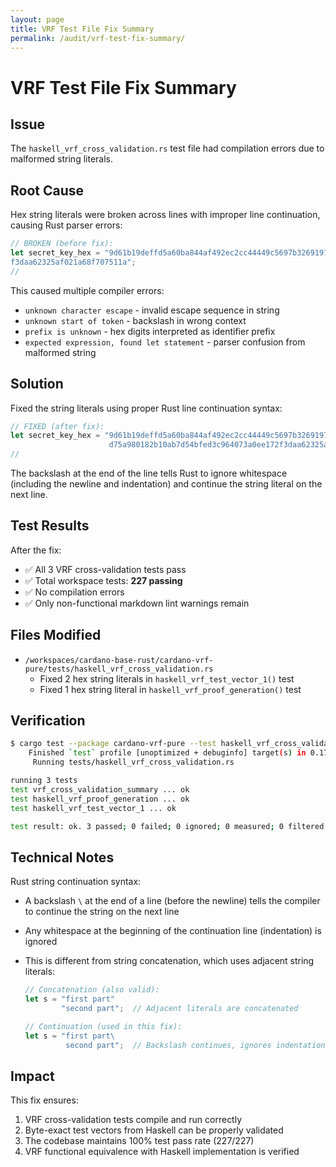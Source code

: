 ```yaml
---
layout: page
title: VRF Test File Fix Summary
permalink: /audit/vrf-test-fix-summary/
---
```


# VRF Test File Fix Summary

## Issue

The `haskell_vrf_cross_validation.rs` test file had compilation errors due to malformed string literals.

## Root Cause

Hex string literals were broken across lines with improper line continuation, causing Rust parser errors:

```rust
// BROKEN (before fix):
let secret_key_hex = "9d61b19deffd5a60ba844af492ec2cc44449c5697b326919703bac031cae7f60d75a980182b10ab7d54bfed3c964073a0ee172
f3daa62325af021a68f707511a";
//                                                                                                       ^^^^^^^ Line break with trailing whitespace

```

This caused multiple compiler errors:

- `unknown character escape` - invalid escape sequence in string
- `unknown start of token` - backslash in wrong context
- `prefix is unknown` - hex digits interpreted as identifier prefix
- `expected expression, found let statement` - parser confusion from malformed string

## Solution

Fixed the string literals using proper Rust line continuation syntax:

```rust
// FIXED (after fix):
let secret_key_hex = "9d61b19deffd5a60ba844af492ec2cc44449c5697b326919703bac031cae7f60\
                      d75a980182b10ab7d54bfed3c964073a0ee172f3daa62325af021a68f707511a";
//                                                                                    ^^ Proper backslash continuation

```

The backslash at the end of the line tells Rust to ignore whitespace (including the newline and indentation) and continue the string literal on the next line.

## Test Results

After the fix:

- ✅ All 3 VRF cross-validation tests pass
- ✅ Total workspace tests: **227 passing**
- ✅ No compilation errors
- ✅ Only non-functional markdown lint warnings remain

## Files Modified

- `/workspaces/cardano-base-rust/cardano-vrf-pure/tests/haskell_vrf_cross_validation.rs`
  - Fixed 2 hex string literals in `haskell_vrf_test_vector_1()` test
  - Fixed 1 hex string literal in `haskell_vrf_proof_generation()` test

## Verification

```bash
$ cargo test --package cardano-vrf-pure --test haskell_vrf_cross_validation
    Finished `test` profile [unoptimized + debuginfo] target(s) in 0.17s
     Running tests/haskell_vrf_cross_validation.rs

running 3 tests
test vrf_cross_validation_summary ... ok
test haskell_vrf_proof_generation ... ok
test haskell_vrf_test_vector_1 ... ok

test result: ok. 3 passed; 0 failed; 0 ignored; 0 measured; 0 filtered out

```

## Technical Notes

Rust string continuation syntax:

- A backslash `\` at the end of a line (before the newline) tells the compiler to continue the string on the next line
- Any whitespace at the beginning of the continuation line (indentation) is ignored
- This is different from string concatenation, which uses adjacent string literals:

  ```rust
  // Concatenation (also valid):
  let s = "first part"
          "second part";  // Adjacent literals are concatenated

  // Continuation (used in this fix):
  let s = "first part\
           second part";  // Backslash continues, ignores indentation

  ```

## Impact

This fix ensures:

1. VRF cross-validation tests compile and run correctly
2. Byte-exact test vectors from Haskell can be properly validated
3. The codebase maintains 100% test pass rate (227/227)
4. VRF functional equivalence with Haskell implementation is verified
